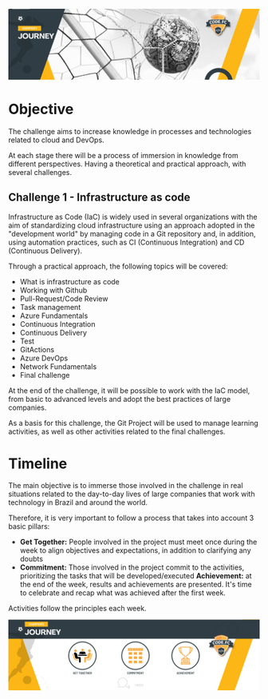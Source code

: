 ![](assets/champion_journey.png)
# Objective
The challenge aims to increase knowledge in processes and technologies related to cloud and DevOps.

At each stage there will be a process of immersion in knowledge from different perspectives. Having a theoretical and practical approach, with several challenges.

## Challenge 1 - Infrastructure as code

Infrastructure as Code (IaC) is widely used in several organizations with the aim of standardizing cloud infrastructure using an approach adopted in the "development world" by managing code in a Git repository and, in addition, using automation practices, such as CI (Continuous Integration) and CD (Continuous Delivery).

Through a practical approach, the following topics will be covered:

- What is infrastructure as code
- Working with Github
- Pull-Request/Code Review
- Task management
- Azure Fundamentals
- Continuous Integration
- Continuous Delivery
- Test
- GitActions
- Azure DevOps
- Network Fundamentals
- Final challenge

At the end of the challenge, it will be possible to work with the IaC model, from basic to advanced levels and adopt the best practices of large companies.

As a basis for this challenge, the Git Project will be used to manage learning activities, as well as other activities related to the final challenges.

# Timeline

The main objective is to immerse those involved in the challenge in real situations related to the day-to-day lives of large companies that work with technology in Brazil and around the world.

Therefore, it is very important to follow a process that takes into account 3 basic pillars:
- **Get Together:** People involved in the project must meet once during the week to align objectives and expectations, in addition to clarifying any doubts
- **Commitment:** Those involved in the project commit to the activities, prioritizing the tasks that will be developed/executed
**Achievement:** at the end of the week, results and achievements are presented. It's time to celebrate and recap what was achieved after the first week.

Activities follow the principles each week.

![](assets/timeline.png)